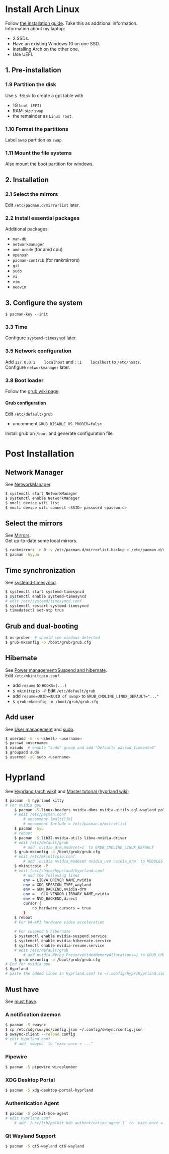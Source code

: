# Install Arch Linux
Follow [the installation guide](https://wiki.archlinux.org/title/Installation_guide). Take this as additional information.  
Information about my laptop:
- 2 SSDs.
- Have an existing Windows 10 on one SSD.
- Installing Arch on the other one.
- Use UEFI.

## 1. Pre-installation
### 1.9 Partition the disk
Use `$ fdisk` to create a gpt table with
- 1G `boot (EFI)`
- RAM-size `swap`
- the remainder as `Linux root`.

### 1.10 Format the partitions
Label `swap` partition as `swap`.

### 1.11 Mount the file systems
Also mount the boot partition for windows.

## 2. Installation
### 2.1 Select the mirrors
Edit `/etc/pacman.d/mirrorlist` later.

### 2.2 Install essential packages
Additional packages:
- `man-db`
- `networkmanager`
- `amd-ucode` (for amd cpu)
- `openssh`
- `pacman-contrib`  (for rankmirrors)
- `git`
- `sudo`
- `vi`
- `vim`
- `neovim`

## 3. Configure the system
`$ pacman-key --init`

### 3.3 Time
Configure `systemd-timesyncd` later.

### 3.5 Network configuration
Add `127.0.0.1    localhost` and `::1    localhost` to `/etc/hosts`.  
Configure `networkmanager` later.

### 3.8 Boot loader
Follow the [grub wiki page](https://wiki.archlinux.org/title/GRUB#Windows_installed_in_UEFI/GPT_mode).

#### Grub configuration
Edit `/etc/default/grub`
- uncomment `GRUB_DISABLE_OS_PROBER=false`

Install grub on `/boot` and generate configuration file.

# Post Installation
## Network Manager
See [NetworkManager](https://wiki.archlinux.org/title/NetworkManager).
```sh
$ systemctl start NetworkManager
$ systemctl enable NetworkManager
$ nmcli device wifi list
$ nmcli device wifi connect <SSID> password <password>
```

## Select the mirrors
See [Mirrors](https://wiki.archlinux.org/title/Mirrors).  
Get up-to-date some local mirrors.
```sh
$ rankmirrors -n 0 -v /etc/pacman.d/mirrorlist-backup > /etc/pacman.d/mirrorlist
$ pacman -Syyuu
```

## Time synchronization
See [systemd-timesyncd](https://wiki.archlinux.org/title/Systemd-timesyncd).
```sh
$ systemctl start systemd-timesyncd
$ systemctl enable systemd-timesyncd
# edit /etc/systemd/timesyncd.conf
$ systemctl restart systemd-timesyncd
$ timedatectl set-ntp true
```

## Grub and dual-booting
```sh
$ os-prober  # should see windows detected
$ grub-mkconfig -o /boot/grub/grub.cfg
```

## Hibernate
See [Power management/Suspend and hibernate](https://wiki.archlinux.org/title/Power_management/Suspend_and_hibernate#Pass_hibernate_location_to_initramfs).   
Edit `/etc/mkinitcpio.conf`.
- add `resume` to `HOOKS=(...)`
- `$ mkinitcpio -P`
Edit `/etc/default/grub`
- add `resume=UUID=<UUID of swap>` to `GRUB_CMDLINE_LINUX_DEFAULT="..."`
- `$ grub-mkconfig -o /boot/grub/grub.cfg`

## Add user
See [User management](https://wiki.archlinux.org/title/Users_and_groups#User_management) and [sudo](https://wiki.archlinux.org/title/sudo).
```sh
$ useradd -m -s <shell> <username>
$ passwd <username>
$ visudo  # enable "sudo" group and add "Defaults passwd_timeout=0"
$ groupadd sudo
$ usermod -aG sudo <username>
```

# Hyprland
See [Hyprland (arch wiki)](https://wiki.archlinux.org/title/Hyprland) and [Master tutorial (hyprland wiki)](https://wiki.hyprland.org/Getting-Started/Master-Tutorial/)
```sh
$ pacman -S hyprland kitty
# For nvidia gpu
    $ pacman -S linux-headers nvidia-dkms nvidia-uitils egl-wayland polkit gtk3
    # edit /etc/pacman.conf
        # uncomment [multilib]
        # uncomment Include = /etc/pacman.d/mirrorlist
    $ pacman -Syu
    # reboot
    $ pacman -S lib32-nvidia-utils libva-nvidia-driver
    # edit /etc/default/grub
        # add `nvidia_drm.modeset=1` to GRUB_CMDLINE_LINUX_DEFAULT
    $ grub-mkconfig -o /boot/grub/grub.cfg
    # edit /etc/mkinitcpio.conf
        # add `nvidia nvidia_modeset nvidia_uvm nvidia_drm` to MODULES
    $ mkinitcpio -P
    # edit /usr/share/hyprland/hyprland.conf
        # add the following lines
        env = LIBVA_DRIVER_NAME,nvidia
        env = XDG_SESSION_TYPE,wayland
        env = GBM_BACKEND,nvidia-drm
        env = __GLX_VENDOR_LIBRARY_NAME,nvidia
        env = NVD_BACKEND,direct
        cursor {
            no_hardware_cursors = true
        }
    $ reboot
    # For VA-API hardware video acceleration
    
    # For suspend & hibernate
    $ systemctl enable nvidia-suspend.service
    $ systemctl enable nvidia-hibernate.service
    $ systemctl enable nvidia-resume.service
    # edit /etc/default/grub
        # add nvidia.NVreg_PreserveVideoMemoryAllocations=1 to GRUB_CMDLINE_LINUX_DEFAULT
    $ grub-mkconfig -o /boot/grub/grub.cfg
# End for nvidia gpu
$ Hyprland
# paste the added lines in hyprland.conf to ~/.config/hypr/hyprland.conf
```

## Must have
See [must have](https://wiki.hyprland.org/Useful-Utilities/Must-have/).

### A notification daemon
```sh
$ pacman -S swaync
$ cp /etc/xdg/swaync/config.json ~/.config/swaync/config.json
$ swaync-client --reload config
# edit hyprland.conf
    # add `swaync` to "exec-once = ..."
```

### Pipewire
```sh
$ pacman -S pipewire wireplumber
```

### XDG Desktop Portal
```sh
$ pacman -S xdg-desktop-portal-hyprland
```

### Authentication Agent
```sh
$ pacman -S polkit-kde-agent
# edit hyprland.conf
    # add `/usr/lib/polkit-kde-authentication-agent-1` to `exec-once = ...`
```

### Qt Wayland Support
```sh
$ pacman -S qt5-wayland qt6-wayland
```